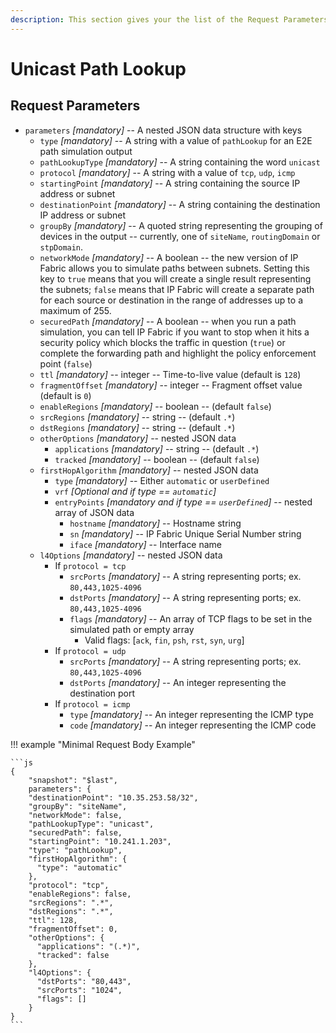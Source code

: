 ```yaml
---
description: This section gives your the list of the Request Parameters for the Unicast Path Lookup with an example.
---
```


# Unicast Path Lookup

## Request Parameters

- `parameters` _\[mandatory\]_ -- A nested JSON data structure with keys
  - `type` _\[mandatory\]_ -- A string with a value of `pathLookup` for an E2E path simulation output
  - `pathLookupType` _\[mandatory\]_ -- A string containing the word `unicast`
  - `protocol` _\[mandatory\]_ -- A string with a value of `tcp`, `udp`, `icmp`
  - `startingPoint` _\[mandatory\]_ -- A string containing the source IP address or subnet
  - `destinationPoint` _\[mandatory\]_ -- A string containing the destination IP address or subnet
  - `groupBy` _\[mandatory\]_ -- A quoted string representing the grouping of devices in the output -- currently, one of `siteName`, `routingDomain` or `stpDomain`.
  - `networkMode` _\[mandatory\]_ -- A boolean -- the new version of IP Fabric allows you to simulate paths between subnets. Setting this key to `true` means that you will create a single result representing the subnets; `false` means that IP Fabric will create a separate path for each source or destination in the range of addresses up to a maximum of 255.
  - `securedPath` _\[mandatory\]_ -- A boolean -- when you run a path simulation, you can tell IP Fabric if you want to stop when it hits a security policy which blocks the traffic in question (`true`) or complete the forwarding path and highlight the policy enforcement point (`false`)
  - `ttl` _\[mandatory\]_ -- integer -- Time-to-live value (default is `128`)
  - `fragmentOffset` _\[mandatory\]_ -- integer -- Fragment offset value (default is `0`)
  - `enableRegions` _\[mandatory\]_ -- boolean -- (default `false`)
  - `srcRegions` _\[mandatory\]_ -- string -- (default `.*`)
  - `dstRegions` _\[mandatory\]_ -- string -- (default `.*`)
  - `otherOptions` _\[mandatory\]_ -- nested JSON data
    - `applications` _\[mandatory\]_ -- string -- (default `.*`)
    - `tracked` _\[mandatory\]_ -- boolean -- (default `false`)
  - `firstHopAlgorithm` _\[mandatory\]_ -- nested JSON data
    - `type` _\[mandatory\]_ -- Either `automatic` or `userDefined`
    - `vrf` _\[Optional and if type == `automatic`\]_
    - `entryPoints` _\[mandatory and if type == `userDefined`\]_ -- nested array of JSON data
      - `hostname` _\[mandatory\]_ -- Hostname string
      - `sn` _\[mandatory\]_ -- IP Fabric Unique Serial Number string
      - `iface` _\[mandatory\]_ -- Interface name
  - `l4Options` _\[mandatory\]_ -- nested JSON data
    - If `protocol = tcp`
      - `srcPorts` _\[mandatory\]_ -- A string representing ports; ex. `80,443,1025-4096`
      - `dstPorts` _\[mandatory\]_ -- A string representing ports; ex. `80,443,1025-4096`
      - `flags` _\[mandatory\]_ -- An array of TCP flags to be set in the simulated path or empty array
        - Valid flags: [`ack`, `fin`, `psh`, `rst`, `syn`, `urg`]
    - If `protocol = udp`
      - `srcPorts` _\[mandatory\]_ -- A string representing ports; ex. `80,443,1025-4096`
      - `dstPorts` _\[mandatory\]_ -- An integer representing the destination port
    - If `protocol = icmp`
      - `type` _\[mandatory\]_ -- An integer representing the ICMP type
      - `code` _\[mandatory\]_ -- An integer representing the ICMP code

!!! example "Minimal Request Body Example"

    ```js
    {
        "snapshot": "$last",
        parameters": {
        "destinationPoint": "10.35.253.58/32",
        "groupBy": "siteName",
        "networkMode": false,
        "pathLookupType": "unicast",
        "securedPath": false,
        "startingPoint": "10.241.1.203",
        "type": "pathLookup",
        "firstHopAlgorithm": {
          "type": "automatic"
        },
        "protocol": "tcp",
        "enableRegions": false,
        "srcRegions": ".*",
        "dstRegions": ".*",
        "ttl": 128,
        "fragmentOffset": 0,
        "otherOptions": {
          "applications": "(.*)",
          "tracked": false
        },
        "l4Options": {
          "dstPorts": "80,443",
          "srcPorts": "1024",
          "flags": []
        }
    }
    ```
